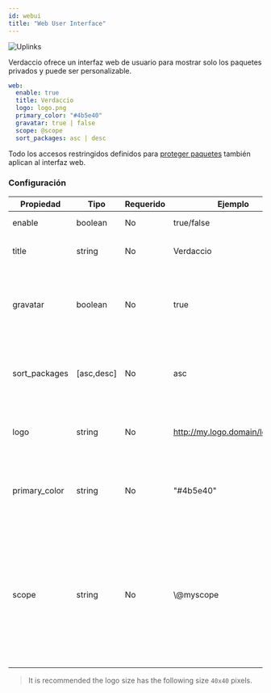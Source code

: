 ```yaml
---
id: webui
title: "Web User Interface"
---
```


![Uplinks](https://user-images.githubusercontent.com/558752/52916111-fa4ba980-32db-11e9-8a64-f4e06eb920b3.png)

Verdaccio ofrece un interfaz web de usuario para mostrar solo los paquetes privados y puede ser personalizable.

```yaml
web:
  enable: true
  title: Verdaccio
  logo: logo.png
  primary_color: "#4b5e40"
  gravatar: true | false
  scope: @scope
  sort_packages: asc | desc
```

Todo los accesos restringidos definidos para [proteger paquetes](protect-your-dependencies.md) también aplican al interfaz web.

### Configuración

| Propiedad     | Tipo       | Requerido | Ejemplo                        | Soporte    | Descripcion                                                                                                                         |
| ------------- | ---------- | --------- | ------------------------------ | ---------- | ----------------------------------------------------------------------------------------------------------------------------------- |
| enable        | boolean    | No        | true/false                     | all        | habilita la interfaz web                                                                                                            |
| title         | string     | No        | Verdaccio                      | all        | El título de la interfaz web                                                                                                        |
| gravatar      | boolean    | No        | true                           | `>v4`   | Gravatars will be generated under the hood if this property is enabled                                                              |
| sort_packages | [asc,desc] | No        | asc                            | `>v4`   | By default private packages are sorted by ascending                                                                                 |
| logo          | string     | No        | http://my.logo.domain/logo.png | all        | a URI where logo is located (header logo)                                                                                           |
| primary_color | string     | No        | "#4b5e40"                      | `>4`    | The primary color to use throughout the UI (header, etc)                                                                            |
| scope         | string     | No        | \\@myscope                   | `>v3.x` | Si estas usando el registro por un scope specifico, define el @scope en el encabezado de la interfaz web (note: escapa @ con \\@) |

> It is recommended the logo size has the following size `40x40` pixels.